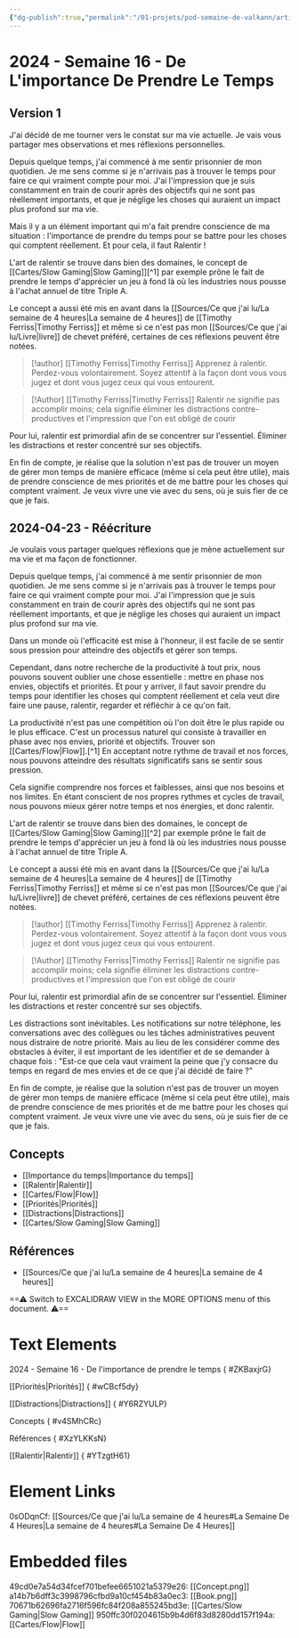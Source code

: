 ```yaml
---
{"dg-publish":true,"permalink":"/01-projets/pod-semaine-de-valkann/articles/2024-semaine-16-de-l-importance-de-prendre-le-temps/","title":"2024 - Semaine 16 - De L'importance De Prendre Le Temps","tags":["excalidraw","PROJET"]}
---
```



# 2024 - Semaine 16 - De L'importance De Prendre Le Temps

## Version 1

J'ai décidé de me tourner vers le constat sur ma vie actuelle. Je vais vous partager mes observations et mes réflexions personnelles.

Depuis quelque temps, j'ai commencé à me sentir prisonnier de mon quotidien. Je me sens comme si je n'arrivais pas à trouver le temps pour faire ce qui vraiment compte pour moi. J'ai l'impression que je suis constamment en train de courir après des objectifs qui ne sont pas réellement importants, et que je néglige les choses qui auraient un impact plus profond sur ma vie.

Mais il y a un élément important qui m'a fait prendre conscience de ma situation : l'importance de prendre du temps pour se battre pour les choses qui comptent réellement. Et pour cela, il faut Ralentir !

L'art de ralentir se trouve dans bien des domaines, le concept de [[Cartes/Slow Gaming\|Slow Gaming]][^1] par exemple prône le fait de prendre le temps d'apprécier un jeu à fond là où les industries nous pousse à l'achat annuel de titre Triple A. 

Le concept a aussi été mis en avant dans la [[Sources/Ce que j'ai lu/La semaine de 4 heures\|La semaine de 4 heures]] de [[Timothy Ferriss\|Timothy Ferriss]] et même si ce n'est pas mon [[Sources/Ce que j'ai lu/Livre\|livre]] de chevet préféré, certaines de ces réflexions peuvent être notées.

> [!author] [[Timothy Ferriss\|Timothy Ferriss]]
> Apprenez à ralentir. Perdez-vous volontairement. Soyez attentif à la façon dont vous vous jugez et dont vous jugez ceux qui vous entourent.

> [!Author] [[Timothy Ferriss\|Timothy Ferriss]]
> Ralentir ne signifie pas accomplir moins; cela signifie éliminer les distractions contre-productives et l'impression que l'on est obligé de courir

Pour lui, ralentir est primordial afin de se concentrer sur l'essentiel. Éliminer les distractions et rester concentré sur ses objectifs.

En fin de compte, je réalise que la solution n'est pas de trouver un moyen de gérer mon temps de manière efficace (même si cela peut être utile), mais de prendre conscience de mes priorités et de me battre pour les choses qui comptent vraiment. Je veux vivre une vie avec du sens, où je suis fier de ce que je fais.

## 2024-04-23 - Réécriture

Je voulais vous partager quelques réflexions que je mène actuellement sur ma vie et ma façon de fonctionner.

Depuis quelque temps, j'ai commencé à me sentir prisonnier de mon quotidien. Je me sens comme si je n'arrivais pas à trouver le temps pour faire ce qui vraiment compte pour moi. J'ai l'impression que je suis constamment en train de courir après des objectifs qui ne sont pas réellement importants, et que je néglige les choses qui auraient un impact plus profond sur ma vie.

Dans un monde où l'efficacité est mise à l'honneur, il est facile de se sentir sous pression pour atteindre des objectifs et gérer son temps. 

Cependant, dans notre recherche de la productivité à tout prix, nous pouvons souvent oublier une chose essentielle : mettre en phase nos envies, objectifs et priorités. Et pour y arriver, il faut savoir prendre du temps pour identifier les choses qui comptent réellement et cela veut dire faire une pause, ralentir, regarder et réfléchir à ce qu'on fait.

La productivité n'est pas une compétition où l'on doit être le plus rapide ou le plus efficace. C'est un processus naturel qui consiste à travailler en phase avec nos envies, priorité et objectifs. Trouver son [[Cartes/Flow\|Flow]].[^1] En acceptant notre rythme de travail et nos forces, nous pouvons atteindre des résultats significatifs sans se sentir sous pression.

Cela signifie comprendre nos forces et faiblesses, ainsi que nos besoins et nos limites. En étant conscient de nos propres rythmes et cycles de travail, nous pouvons mieux gérer notre temps et nos énergies, et donc ralentir.

L'art de ralentir se trouve dans bien des domaines, le concept de [[Cartes/Slow Gaming\|Slow Gaming]][^2] par exemple prône le fait de prendre le temps d'apprécier un jeu à fond là où les industries nous pousse à l'achat annuel de titre Triple A. 

Le concept a aussi été mis en avant dans la [[Sources/Ce que j'ai lu/La semaine de 4 heures\|La semaine de 4 heures]] de [[Timothy Ferriss\|Timothy Ferriss]] et même si ce n'est pas mon [[Sources/Ce que j'ai lu/Livre\|livre]] de chevet préféré, certaines de ces réflexions peuvent être notées.

> [!author] [[Timothy Ferriss\|Timothy Ferriss]]
> Apprenez à ralentir. Perdez-vous volontairement. Soyez attentif à la façon dont vous vous jugez et dont vous jugez ceux qui vous entourent.

> [!Author] [[Timothy Ferriss\|Timothy Ferriss]]
> Ralentir ne signifie pas accomplir moins; cela signifie éliminer les distractions contre-productives et l'impression que l'on est obligé de courir

Pour lui, ralentir est primordial afin de se concentrer sur l'essentiel. Éliminer les distractions et rester concentré sur ses objectifs.

Les distractions sont inévitables. Les notifications sur notre téléphone, les conversations avec des collègues ou les tâches administratives peuvent nous distraire de notre priorité. Mais au lieu de les considérer comme des obstacles à éviter, il est important de les identifier et de se demander à chaque fois : "Est-ce que cela vaut vraiment la peine que j'y consacre du temps en regard de mes envies et de ce que j'ai décidé de faire ?"

En fin de compte, je réalise que la solution n'est pas de trouver un moyen de gérer mon temps de manière efficace (même si cela peut être utile), mais de prendre conscience de mes priorités et de me battre pour les choses qui comptent vraiment. Je veux vivre une vie avec du sens, où je suis fier de ce que je fais.

## Concepts

- [[Importance du temps\|Importance du temps]]
- [[Ralentir\|Ralentir]]
- [[Cartes/Flow\|Flow]]
- [[Priorités\|Priorités]]
- [[Distractions\|Distractions]]
- [[Cartes/Slow Gaming\|Slow Gaming]]

## Références

- [[Sources/Ce que j'ai lu/La semaine de 4 heures\|La semaine de 4 heures]]

==⚠  Switch to EXCALIDRAW VIEW in the MORE OPTIONS menu of this document. ⚠==

# Text Elements

2024 - Semaine 16 - De l'importance de prendre le temps
{ #ZKBaxjrG}


[[Priorités\|Priorités]]
{ #wCBcf5dy}


[[Distractions\|Distractions]]
{ #Y6RZYULP}


Concepts
{ #v4SMhCRc}


Références
{ #XzYLKKsN}


[[Ralentir\|Ralentir]]
{ #YTzgtH61}


# Element Links
0sODqnCf: [[Sources/Ce que j'ai lu/La semaine de 4 heures#La Semaine De 4 Heures\|La semaine de 4 heures#La Semaine De 4 Heures]]

# Embedded files
49cd0e7a54d34fcef701befee6651021a5379e26: [[Concept.png]]
a14b7b6dff3c3998796cfbd9a10cf454b83a0ec3: [[Book.png]]
70671b62696fa2716f596fc84f208a855245bd3e: [[Cartes/Slow Gaming\|Slow Gaming]]
950ffc30f0204615b9b4d6f83d8280dd157f194a: [[Cartes/Flow\|Flow]]


